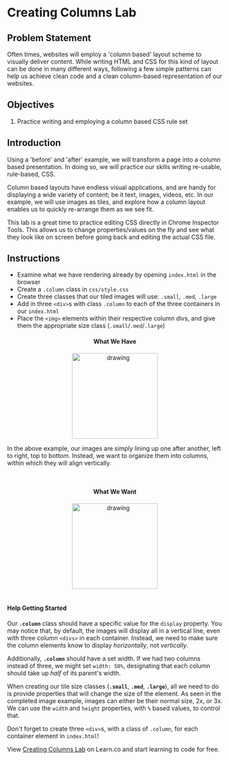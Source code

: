 # Creating Columns Lab

## Problem Statement

Often times, websites will employ a 'column based' layout scheme to visually
deliver content. While writing HTML and CSS for this kind of layout can be done
in many different ways, following a few simple patterns can help us achieve
clean code and a clean column-based representation of our websites.


## Objectives

1. Practice writing and employing a column based CSS rule set


## Introduction

Using a 'before' and 'after' example, we will transform a page into a column
based presentation. In doing so, we will practice our skills writing re-usable,
rule-based, CSS. 

Column based layouts have endless visual applications, and are handy for
displaying a wide variety of content; be it text, images, videos, etc. In our
example, we will use images as tiles, and explore how a column layout enables us
to quickly re-arrange them as we see fit.

This lab is a great time to practice editing CSS directly in Chrome Inspector
Tools. This allows us to change properties/values on the fly and see what they
look like on screen before going back and editing the actual CSS file. 


## Instructions

- Examine what we have rendering already by opening `index.html` in the browser
- Create a `.column` class in `css/style.css`
- Create three classes that our tiled images will use: `.small`, `.med`, `.large`
- Add in three `<div>`s with class `.column` to each of the three containers in our `index.html`
- Place the `<img>` elements within their respective column divs, and give them the appropriate size class (`.small`/`.med`/`.large`) 


<div align="center">
  <h4>What We Have</h4>
  <img src="https://curriculum-content.s3.amazonaws.com/fewds-css/creating-columns-lab-incomplete.png" alt="drawing" width="200px"/>
</div>

In the above example, our images are simply lining up one after another, left to
right, top to bottom. Instead, we want to organize them into columns, within
which they will align vertically.

<div align="center"><br>
  <h4>What We Want</h4>
  <img src="https://curriculum-content.s3.amazonaws.com/fewds-css/creating-columns-lab-complete.png" alt="drawing" width="200px"/>
</div><br>


#### Help Getting Started

Our **`.column`** class should have a specific value for the `display` property.
You may notice that, by default, the images will display all in a vertical line,
even with three column `<divs>` in each container. Instead, we need to make sure
the column elements know to display _horizontally_, not _vertically_.

Additionally, **`.column`** should have a set width. If we had two columns
instead of three, we might set `width: 50%`, designating that each column should
take up _half_ of its parent's width. 

When creating our tile size classes (**`.small`**, **`.med`**, **`.large`**),
all we need to do is provide properties that will change the size of the
element. As seen in the completed image example, images can either be their
normal size, 2x, or 3x. We can use the `width` and `height` properties, with `%`
based values, to control that. 

Don't forget to create three `<div>`s, with a class of `.column`, for each
container element in `index.html`!


<p data-visibility='hidden'>View <a href='https://learn.co/lessons/creating-columns-lab' title='Creating Columns Lab'>Creating Columns Lab</a> on Learn.co and start learning to code for free.</p>
